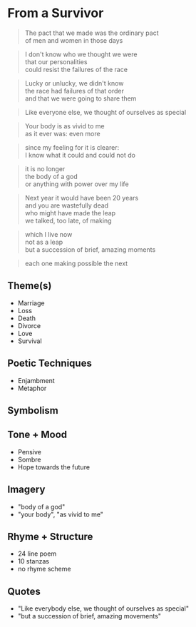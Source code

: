 # From a Survivor

> The pact that we made was the ordinary pact  
> of men and women in those days  

> I don't know who we thought we were  
> that our personalities  
> could resist the failures of the race  

> Lucky or unlucky, we didn't know  
> the race had failures of that order  
> and that we were going to share them  

> Like everyone else, we thought of ourselves as special  

> Your body is as vivid to me  
> as it ever was: even more  

> since my feeling for it is clearer:  
> I know what it could and could not do  

> it is no longer  
> the body of a god  
> or anything with power over my life  

> Next year it would have been 20 years  
> and you are wastefully dead  
> who might have made the leap  
> we talked, too late, of making  

> which I live now  
> not as a leap  
> but a succession of brief, amazing moments  

> each one making possible the next  

## Theme(s)

- Marriage
- Loss
- Death
- Divorce
- Love
- Survival

## Poetic Techniques

- Enjambment
- Metaphor

## Symbolism
 
## Tone + Mood

- Pensive
- Sombre
- Hope towards the future

## Imagery

- "body of a god"
- "your body", "as vivid to me"

## Rhyme + Structure

- 24 line poem
- 10 stanzas
- no rhyme scheme

## Quotes

- "Like everybody else, we thought of ourselves as special"
- "but a succession of brief, amazing movements"
